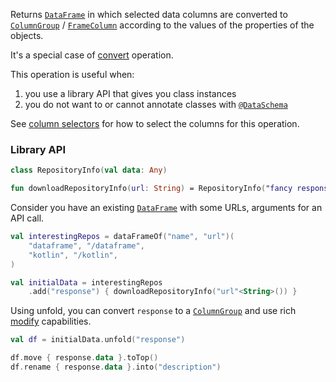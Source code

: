 [//]: # (title: unfold)
<!---IMPORT org.jetbrains.kotlinx.dataframe.samples.api.Modify-->

Returns [`DataFrame`](DataFrame.md) in which selected data columns are converted to [`ColumnGroup`](DataColumn.md#columngroup) / [`FrameColumn`](DataColumn.md#framecolumn) according to
the values of the properties of the objects.

It's a special case of [convert](convert.md) operation. 

This operation is useful when: 
1. you use a library API that gives you class instances
2. you do not want to or cannot annotate classes with [`@DataSchema`](schemas.md)

See [column selectors](ColumnSelectors.md) for how to select the columns for this operation.

### Library API

<!---FUN convertToColumnGroupUseCase-->

```kotlin
class RepositoryInfo(val data: Any)

fun downloadRepositoryInfo(url: String) = RepositoryInfo("fancy response from the API")
```

<!---END-->

Consider you have an existing [`DataFrame`](DataFrame.md) with some URLs, arguments for an API call. 

<!---FUN convertToColumnGroupData-->

```kotlin
val interestingRepos = dataFrameOf("name", "url")(
    "dataframe", "/dataframe",
    "kotlin", "/kotlin",
)

val initialData = interestingRepos
    .add("response") { downloadRepositoryInfo("url"<String>()) }
```

<!---END-->

Using unfold, you can convert `response` to a [`ColumnGroup`](DataColumn.md#columngroup) and use rich [modify](modify.md) capabilities.

<!---FUN convertToColumnGroup-->

```kotlin
val df = initialData.unfold("response")
```

<!---END-->

<!---FUN convertToColumnGroupBenefits-->

```kotlin
df.move { response.data }.toTop()
df.rename { response.data }.into("description")
```

<!---END-->
